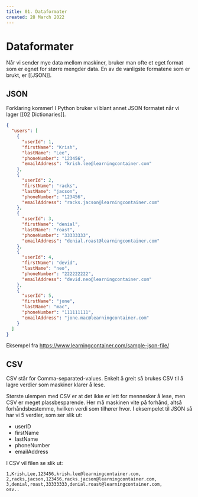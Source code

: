 ```yaml
---
title: 01. Dataformater
created: 28 March 2022
---
```

# Dataformater
Når vi sender mye data mellom maskiner, bruker man ofte et eget format som er egnet for større mengder data. En av de vanligste formatene som er brukt, er [[JSON]].

## JSON
Forklaring kommer! I Python bruker vi blant annet JSON formatet når vi lager [[02 Dictionaries]].

```json
{  
  "users": [  
    {  
      "userId": 1,  
      "firstName": "Krish",  
      "lastName": "Lee",  
      "phoneNumber": "123456",  
      "emailAddress": "krish.lee@learningcontainer.com"  
    },  
    {  
      "userId": 2,  
      "firstName": "racks",  
      "lastName": "jacson",  
      "phoneNumber": "123456",  
      "emailAddress": "racks.jacson@learningcontainer.com"  
    },  
    {  
      "userId": 3,  
      "firstName": "denial",  
      "lastName": "roast",  
      "phoneNumber": "33333333",  
      "emailAddress": "denial.roast@learningcontainer.com"  
    },  
    {  
      "userId": 4,  
      "firstName": "devid",  
      "lastName": "neo",  
      "phoneNumber": "222222222",  
      "emailAddress": "devid.neo@learningcontainer.com"  
    },  
    {  
      "userId": 5,  
      "firstName": "jone",  
      "lastName": "mac",  
      "phoneNumber": "111111111",  
      "emailAddress": "jone.mac@learningcontainer.com"  
    }  
  ]  
}
```
Eksempel fra https://www.learningcontainer.com/sample-json-file/

## CSV
CSV står for Comma-separated-values. Enkelt å greit så brukes CSV til å lagre verdier som maskiner klarer å lese. 

Største ulempen med CSV er at det ikke er lett for mennesker å lese, men CSV er meget plassbesparende. Her må maskinen vite på forhånd, altså forhåndsbestemme, hvilken verdi som tilhører hvor. I eksempelet til JSON så har vi 5 verdier, som ser slik ut:
- userID
- firstName
- lastName
- phoneNumber
- emailAddress

I CSV vil filen se slik ut:
```
1,Krish,Lee,123456,krish.lee@learningcontainer.com,
2,racks,jacson,123456,racks.jacson@learningcontainer.com,
3,denial,roast,33333333,denial.roast@learningcontainer.com,
osv..
```